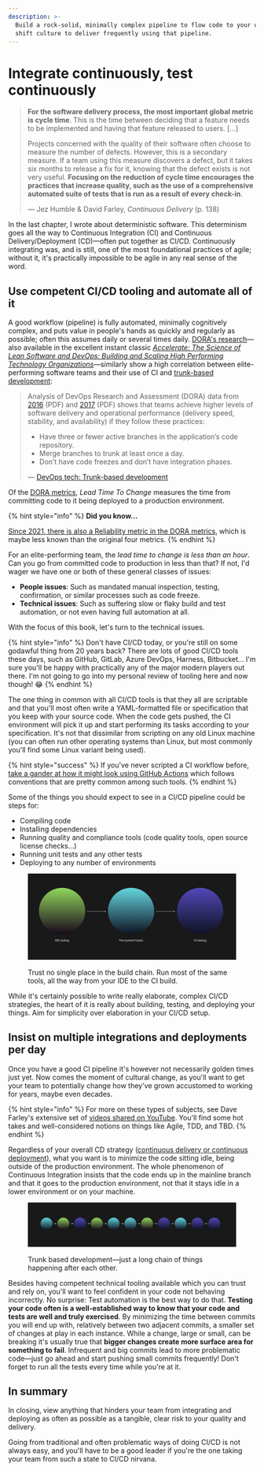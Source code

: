 ```yaml
---
description: >-
  Build a rock-solid, minimally complex pipeline to flow code to your users and
  shift culture to deliver frequently using that pipeline.
---
```


# Integrate continuously, test continuously

> **For the software delivery process, the most important global metric is cycle time**. This is the time between deciding that a feature needs to be implemented and having that feature released to users. \[...]
>
> Projects concerned with the quality of their software often choose to measure the number of defects. However, this is a secondary measure. If a team using this measure discovers a defect, but it takes six months to release a fix for it, knowing that the defect exists is not very useful. **Focusing on the reduction of cycle time encourages the practices that increase quality, such as the use of a comprehensive automated suite of tests that is run as a result of every check-in**.
>
> — Jez Humble & David Farley, _Continuous Delivery_ (p. 138)

In the last chapter, I wrote about deterministic software. This determinism goes all the way to Continuous Integration (CI) and Continuous Delivery/Deployment (CD)—often put together as CI/CD. Continuously integrating was, and is still, one of the most foundational practices of agile; without it, it's practically impossible to be agile in any real sense of the word.

## Use competent CI/CD tooling and automate all of it

A good workflow (pipeline) is fully automated, minimally cognitively complex, and puts value in people's hands as quickly and regularly as possible; often this assumes daily or several times daily. [DORA's research](https://www.devops-research.com/research.html)—also available in the excellent instant classic [_Accelerate: The Science of Lean Software and DevOps: Building and Scaling High Performing Technology Organizations_](https://www.goodreads.com/book/show/35747076-accelerate)—similarly show a high correlation between elite-performing software teams and their use of CI and [trunk-based development](https://trunkbaseddevelopment.com):

> Analysis of DevOps Research and Assessment (DORA) data from [2016](https://services.google.com/fh/files/misc/state-of-devops-2016.pdf#page=31) (PDF) and [2017](https://services.google.com/fh/files/misc/state-of-devops-2017.pdf#page=40) (PDF) shows that teams achieve higher levels of software delivery and operational performance (delivery speed, stability, and availability) if they follow these practices:
>
> * Have three or fewer active branches in the application’s code repository.
> * Merge branches to trunk at least once a day.
> * Don’t have code freezes and don’t have integration phases.
>
> — [DevOps tech: Trunk-based development](https://cloud.google.com/architecture/devops/devops-tech-trunk-based-development)

Of the [DORA metrics](https://cloud.google.com/blog/products/devops-sre/using-the-four-keys-to-measure-your-devops-performance), _Lead Time To Change_ measures the time from committing code to it being deployed to a production environment.

{% hint style="info" %}
**Did you know...**

[Since 2021, there is also a Reliability metric in the DORA metrics](https://cloud.google.com/blog/products/devops-sre/announcing-dora-2021-accelerate-state-of-devops-report), which is maybe less known than the original four metrics.
{% endhint %}

For an elite-performing team, the _lead time to change is less than an hour_. Can you go from committed code to production in less than that? If not, I'd wager we have one or both of these general classes of issues:

* **People issues**: Such as mandated manual inspection, testing, confirmation, or similar processes such as code freeze.
* **Technical issues**: Such as suffering slow or flaky build and test automation, or not even having full automation at all.

With the focus of this book, let's turn to the technical issues.

{% hint style="info" %}
Don't have CI/CD today, or you're still on some godawful thing from 20 years back? There are lots of good CI/CD tools these days, such as GitHub, GitLab, Azure DevOps, Harness, Bitbucket... I'm sure you'll be happy with practically any of the major modern players out there. I'm not going to go into my personal review of tooling here and now though! :joy:
{% endhint %}

The one thing in common with all CI/CD tools is that they all are scriptable and that you'll most often write a YAML-formatted file or specification that you keep with your source code. When the code gets pushed, the CI environment will pick it up and start performing its tasks according to your specification. It's not that dissimilar from scripting on any old Linux machine (you can often run other operating systems than Linux, but most commonly you'll find some Linux variant being used).

{% hint style="success" %}
If you've never scripted a CI workflow before, [take a gander at how it might look using GitHub](https://docs.github.com/en/actions/quickstart)[ Actions](https://docs.github.com/en/actions/quickstart) which follows conventions that are pretty common among such tools.
{% endhint %}

Some of the things you should expect to see in a CI/CD pipeline could be steps for:

* Compiling code
* Installing dependencies
* Running quality and compliance tools (code quality tools, open source license checks...)
* Running unit tests and any other tests
* Deploying to any number of environments

<figure><img src="../.gitbook/assets/same_tools_all_the_way.png" alt=""><figcaption><p>Trust no single place in the build chain. Run most of the same tools, all the way from your IDE to the CI build.</p></figcaption></figure>

While it's certainly possible to write really elaborate, complex CI/CD strategies, the heart of it is really about building, testing, and deploying your things. Aim for simplicity over elaboration in your CI/CD setup.

## Insist on multiple integrations and deployments per day

Once you have a good CI pipeline it's however not necessarily golden times just yet. Now comes the moment of cultural change, as you'll want to get your team to potentially change how they've grown accustomed to working for years, maybe even decades.

{% hint style="info" %}
For more on these types of subjects, see Dave Farley's extensive set of [videos shared on YouTube](https://www.youtube.com/c/ContinuousDelivery?app=desktop). You'll find some hot takes and well-considered notions on things like Agile, TDD, and TBD.
{% endhint %}

Regardless of your overall CD strategy ([continuous delivery or continuous deployment](https://www.atlassian.com/continuous-delivery/principles/continuous-integration-vs-delivery-vs-deployment)), what you want is to minimize the code sitting idle, being outside of the production environment. The whole phenomenon of Continuous Integration insists that the code ends up in the mainline branch and that it goes to the production environment, not that it stays idle in a lower environment or on your machine.

<figure><img src="../.gitbook/assets/tbd.png" alt=""><figcaption><p>Trunk based development—just a long chain of things happening after each other.</p></figcaption></figure>

Besides having competent technical tooling available which you can trust and rely on, you'll want to feel confident in your code not behaving incorrectly. No surprise: Test automation is the best way to do that. **Testing your code often is a well-established way to know that your code and tests are well and truly exercised**. By minimizing the time between commits you will end up with, relatively between two adjacent commits, a smaller set of changes at play in each instance. While a change, large or small, can be breaking it's usually true that **bigger changes create more surface area for something to fail**. Infrequent and big commits lead to more problematic code—just go ahead and start pushing small commits frequently! Don't forget to run all the tests every time while you're at it.

## In summary

In closing, view anything that hinders your team from integrating and deploying as often as possible as a tangible, clear risk to your quality and delivery.

Going from traditional and often problematic ways of doing CI/CD is not always easy, and you'll have to be a good leader if you're the one taking your team from such a state to CI/CD nirvana.
